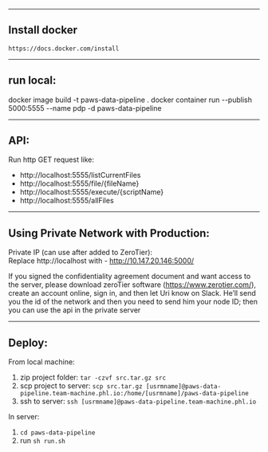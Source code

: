 ---------------------------------------
Install docker
---------------------------------------
    https://docs.docker.com/install

---------------------------------------
run local:  
---------------------------------------
docker image build -t paws-data-pipeline .
docker container run --publish 5000:5555 --name pdp -d paws-data-pipeline

---------------------------------------
API:  
---------------------------------------
Run http GET request like:    
- http://localhost:5555/listCurrentFiles
- http://localhost:5555/file/{fileName}
- http://localhost:5555/execute/{scriptName}
- http://localhost:5555/allFiles 

---------------------------------------  
Using Private Network with Production:
---------------------------------------
Private IP (can use after added to ZeroTier):    
Replace http://localhost with - http://10.147.20.146:5000/

If you signed the confidentiality agreement document and want access to the server, please download zeroTier software (https://www.zerotier.com/), create an account online, sign in, and then let Uri know on Slack. He’ll send you the id of the network and then you need to send him your node ID; then you can use the api in the private server

---------------------------------------
Deploy:
---------------------------------------
From local machine:
1. zip project folder: `tar -czvf src.tar.gz src`
2. scp project to server: `scp src.tar.gz [usrmname]@paws-data-pipeline.team-machine.phl.io:/home/[usrmname]/paws-data-pipeline`
3. ssh to server: `ssh [usrmname]@paws-data-pipeline.team-machine.phl.io`

In server:
1. `cd paws-data-pipeline`
2. run `sh run.sh`
